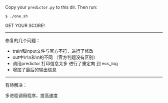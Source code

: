 Copy your `predictor.py` to this dir.
Then run:

    $ ./one.sh

GET YOUR SCORE!

---

修复的几个问题：

- train和input文件与官方不符，进行了修改
- out中\r\n和\n的不同 （官方判题没有区别）
- 调用predictor 打印信息太多 进行了重定向 到 ecs_log
- 增加了最后的输出信息

---

有待解决：

多进程调用程序，提高速度
